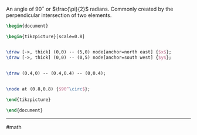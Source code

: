 An angle of $90^\circ$ or $\frac{\pi}{2}$ radians. 
Commonly created by the perpendicular intersection of two elements.

```tikz
\begin{document}

\begin{tikzpicture}[scale=0.8]


\draw [->, thick] (0,0) -- (5,0) node[anchor=north east] {$x$};
\draw [->, thick] (0,0) -- (0,5) node[anchor=south west] {$y$};


\draw (0.4,0) -- (0.4,0.4) -- (0,0.4);


\node at (0.8,0.8) {$90^\circ$};

\end{tikzpicture}

\end{document}
```

---
#math